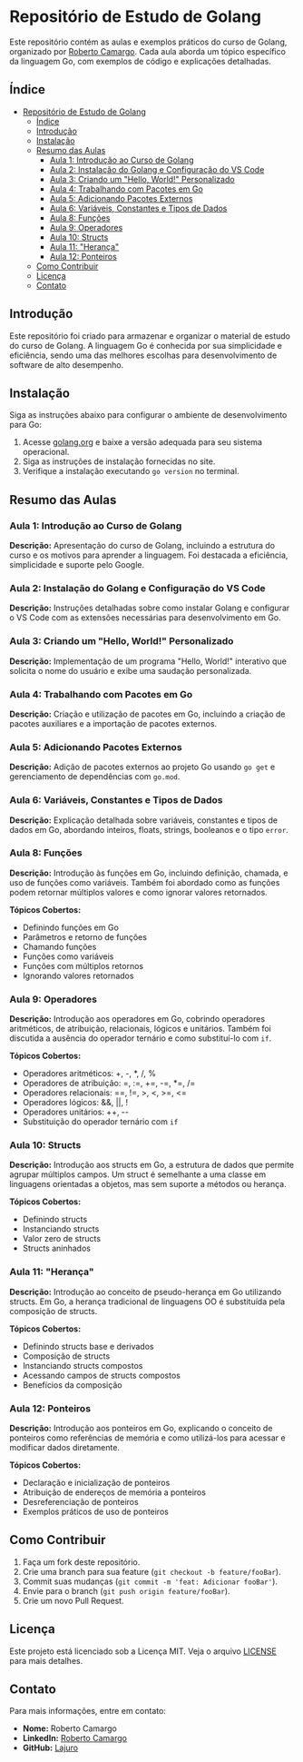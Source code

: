 # Repositório de Estudo de Golang

Este repositório contém as aulas e exemplos práticos do curso de Golang, organizado por [Roberto Camargo](https://github.com/Lajuro). Cada aula aborda um tópico específico da linguagem Go, com exemplos de código e explicações detalhadas.

## Índice

- [Repositório de Estudo de Golang](#repositório-de-estudo-de-golang)
  - [Índice](#índice)
  - [Introdução](#introdução)
  - [Instalação](#instalação)
  - [Resumo das Aulas](#resumo-das-aulas)
    - [Aula 1: Introdução ao Curso de Golang](#aula-1-introdução-ao-curso-de-golang)
    - [Aula 2: Instalação do Golang e Configuração do VS Code](#aula-2-instalação-do-golang-e-configuração-do-vs-code)
    - [Aula 3: Criando um "Hello, World!" Personalizado](#aula-3-criando-um-hello-world-personalizado)
    - [Aula 4: Trabalhando com Pacotes em Go](#aula-4-trabalhando-com-pacotes-em-go)
    - [Aula 5: Adicionando Pacotes Externos](#aula-5-adicionando-pacotes-externos)
    - [Aula 6: Variáveis, Constantes e Tipos de Dados](#aula-6-variáveis-constantes-e-tipos-de-dados)
    - [Aula 8: Funções](#aula-8-funções)
    - [Aula 9: Operadores](#aula-9-operadores)
    - [Aula 10: Structs](#aula-10-structs)
    - [Aula 11: "Herança"](#aula-11-herança)
    - [Aula 12: Ponteiros](#aula-12-ponteiros)
  - [Como Contribuir](#como-contribuir)
  - [Licença](#licença)
  - [Contato](#contato)

## Introdução

Este repositório foi criado para armazenar e organizar o material de estudo do curso de Golang. A linguagem Go é conhecida por sua simplicidade e eficiência, sendo uma das melhores escolhas para desenvolvimento de software de alto desempenho.

## Instalação

Siga as instruções abaixo para configurar o ambiente de desenvolvimento para Go:

1. Acesse [golang.org](https://golang.org) e baixe a versão adequada para seu sistema operacional.
2. Siga as instruções de instalação fornecidas no site.
3. Verifique a instalação executando `go version` no terminal.

## Resumo das Aulas

### Aula 1: Introdução ao Curso de Golang

**Descrição:** Apresentação do curso de Golang, incluindo a estrutura do curso e os motivos para aprender a linguagem. Foi destacada a eficiência, simplicidade e suporte pelo Google.

### Aula 2: Instalação do Golang e Configuração do VS Code

**Descrição:** Instruções detalhadas sobre como instalar Golang e configurar o VS Code com as extensões necessárias para desenvolvimento em Go.

### Aula 3: Criando um "Hello, World!" Personalizado

**Descrição:** Implementação de um programa "Hello, World!" interativo que solicita o nome do usuário e exibe uma saudação personalizada.

### Aula 4: Trabalhando com Pacotes em Go

**Descrição:** Criação e utilização de pacotes em Go, incluindo a criação de pacotes auxiliares e a importação de pacotes externos.

### Aula 5: Adicionando Pacotes Externos

**Descrição:** Adição de pacotes externos ao projeto Go usando `go get` e gerenciamento de dependências com `go.mod`.

### Aula 6: Variáveis, Constantes e Tipos de Dados

**Descrição:** Explicação detalhada sobre variáveis, constantes e tipos de dados em Go, abordando inteiros, floats, strings, booleanos e o tipo `error`.

### Aula 8: Funções

**Descrição:** Introdução às funções em Go, incluindo definição, chamada, e uso de funções como variáveis. Também foi abordado como as funções podem retornar múltiplos valores e como ignorar valores retornados.

**Tópicos Cobertos:**

- Definindo funções em Go
- Parâmetros e retorno de funções
- Chamando funções
- Funções como variáveis
- Funções com múltiplos retornos
- Ignorando valores retornados

### Aula 9: Operadores

**Descrição:** Introdução aos operadores em Go, cobrindo operadores aritméticos, de atribuição, relacionais, lógicos e unitários. Também foi discutida a ausência do operador ternário e como substituí-lo com `if`.

**Tópicos Cobertos:**

- Operadores aritméticos: +, -, *, /, %
- Operadores de atribuição: =, :=, +=, -=, *=, /=
- Operadores relacionais: ==, !=, >, <, >=, <=
- Operadores lógicos: &&, ||, !
- Operadores unitários: ++, --
- Substituição do operador ternário com `if`

### Aula 10: Structs

**Descrição:** Introdução aos structs em Go, a estrutura de dados que permite agrupar múltiplos campos. Um struct é semelhante a uma classe em linguagens orientadas a objetos, mas sem suporte a métodos ou herança.

**Tópicos Cobertos:**

- Definindo structs
- Instanciando structs
- Valor zero de structs
- Structs aninhados

### Aula 11: "Herança"

**Descrição:** Introdução ao conceito de pseudo-herança em Go utilizando structs. Em Go, a herança tradicional de linguagens OO é substituída pela composição de structs.

**Tópicos Cobertos:**

- Definindo structs base e derivados
- Composição de structs
- Instanciando structs compostos
- Acessando campos de structs compostos
- Benefícios da composição

### Aula 12: Ponteiros

**Descrição:** Introdução aos ponteiros em Go, explicando o conceito de ponteiros como referências de memória e como utilizá-los para acessar e modificar dados diretamente.

**Tópicos Cobertos:**

- Declaração e inicialização de ponteiros
- Atribuição de endereços de memória a ponteiros
- Desreferenciação de ponteiros
- Exemplos práticos de uso de ponteiros

## Como Contribuir

1. Faça um fork deste repositório.
2. Crie uma branch para sua feature (`git checkout -b feature/fooBar`).
3. Commit suas mudanças (`git commit -m 'feat: Adicionar fooBar'`).
4. Envie para o branch (`git push origin feature/fooBar`).
5. Crie um novo Pull Request.

## Licença

Este projeto está licenciado sob a Licença MIT. Veja o arquivo [LICENSE](LICENSE) para mais detalhes.

## Contato

Para mais informações, entre em contato:

- **Nome:** Roberto Camargo
- **LinkedIn:** [Roberto Camargo](https://www.linkedin.com/in/robertocamargo96/)
- **GitHub:** [Lajuro](https://github.com/Lajuro)
